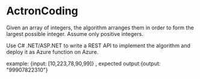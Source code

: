 # ActronCoding
Given an array of integers, the algorithm arranges them in order to form the largest possible integer. Assume only positive integers.

Use C# .NET/ASP.NET to write a REST API to implement the algorithm and deploy it as Azure function on Azure.

example: {input: [10,223,78,90,99]} , expected output:{output: "99907822310"}

